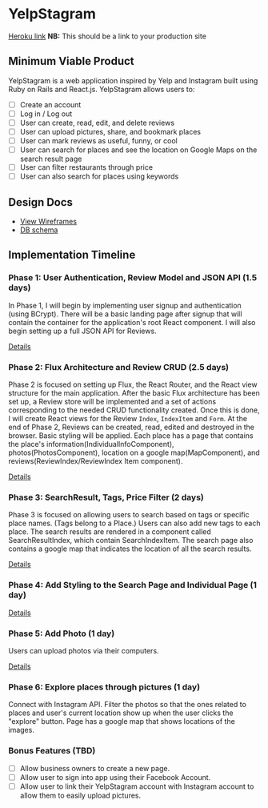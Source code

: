 # YelpStagram

[Heroku link][heroku] **NB:** This should be a link to your production site

[heroku]: http://www.herokuapp.com

## Minimum Viable Product

YelpStagram is a web application inspired by Yelp and Instagram built using Ruby on Rails
and React.js. YelpStagram allows users to:

<!-- This is a Markdown checklist. Use it to keep track of your progress! -->

- [ ] Create an account
- [ ] Log in / Log out
- [ ] User can create, read, edit, and delete reviews
- [ ] User can upload pictures, share, and bookmark places
- [ ] User can mark reviews as useful, funny, or cool
- [ ] User can search for places and see the location on Google Maps on the search result page
- [ ] User can filter restaurants through price
- [ ] User can also search for places using keywords  

## Design Docs
* [View Wireframes][view]
* [DB schema][schema]

[view]: ./docs/views.md
[schema]: ./docs/schema.md

## Implementation Timeline

### Phase 1: User Authentication, Review Model and JSON API (1.5 days)

In Phase 1, I will begin by implementing user signup and authentication (using
BCrypt). There will be a basic landing page after signup that will contain the
container for the application's root React component. I will also begin setting up a full JSON API for Reviews.

[Details][phase-one]

### Phase 2: Flux Architecture and Review CRUD (2.5 days)

Phase 2 is focused on setting up Flux, the React Router, and the React view
structure for the main application. After the basic Flux architecture has been
set up, a Review store will be implemented and a set of actions corresponding to
the needed CRUD functionality created. Once this is done, I will create React
views for the Review `Index`, `IndexItem` and `Form`. At the end of Phase 2,
Reviews can be created, read, edited and destroyed in the browser. Basic styling will be applied. Each place has a page that contains the place's information(IndividualInfoComponent), photos(PhotosComponent), location on a google map(MapComponent), and reviews(ReviewIndex/ReviewIndex Item component).

[Details][phase-two]

### Phase 3: SearchResult, Tags, Price Filter (2 days)

Phase 3 is focused on allowing users to search based on tags or specific place names. (Tags belong to a Place.) Users can also add new tags to each place. The search results are rendered in a component called SearchResultIndex, which contain SearchIndexItem. The search page also contains a google map that indicates the location of all the search results.

[Details][phase-three]

### Phase 4: Add Styling to the Search Page and Individual Page (1 day)


[Details][phase-four]

### Phase 5: Add Photo (1 day)

Users can upload photos via their computers.

[Details][phase-five]

### Phase 6: Explore places through pictures (1 day)

Connect with Instagram API. Filter the photos so that the ones related to places and user's current location show up when the user clicks the "explore" button. Page has a google map that shows locations of the images.

### Bonus Features (TBD)
- [ ] Allow business owners to create a new page.
- [ ] Allow user to sign into app using their Facebook Account.
- [ ] Allow user to link their YelpStagram account with Instagram account to allow them to easily upload pictures.

[phase-one]: ./docs/phases/phase1.md
[phase-two]: ./docs/phases/phase2.md
[phase-three]: ./docs/phases/phase3.md
[phase-four]: ./docs/phases/phase4.md
[phase-five]: ./docs/phases/phase5.md
